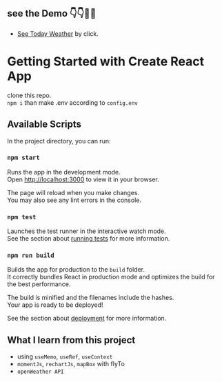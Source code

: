 ## see the Demo 👇👇👨‍💻
- [See Today Weather](https://seetodayweather.herokuapp.com/) by click.
# Getting Started with Create React App

clone this repo.\
`npm i` than make .env according to `config.env` 

## Available Scripts

In the project directory, you can run:

### `npm start`

Runs the app in the development mode.\
Open [http://localhost:3000](http://localhost:3000) to view it in your browser.

The page will reload when you make changes.\
You may also see any lint errors in the console.

### `npm test`

Launches the test runner in the interactive watch mode.\
See the section about [running tests](https://facebook.github.io/create-react-app/docs/running-tests) for more information.

### `npm run build`

Builds the app for production to the `build` folder.\
It correctly bundles React in production mode and optimizes the build for the best performance.

The build is minified and the filenames include the hashes.\
Your app is ready to be deployed!

See the section about [deployment](https://facebook.github.io/create-react-app/docs/deployment) for more information.

## What I learn from this project
- using `useMemo`, `useRef`, `useContext`
- `momentJs`, `rechartJs`, `mapBox` with flyTo
- `openWeather API`